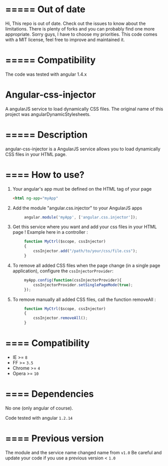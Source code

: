 =====
Out of date
====
Hi,
This repo is out of date. Check out the issues to know about the limitations. There is plenty of forks and you can probably find one more appropriate.
Sorry guys, I have to choose my priorities. This code comes with a MIT license, feel free to improve and maintained it.

=====
Compatibility
====
The code was tested with angular 1.4.x

Angular-css-injector
=========================

A angularJS service to load dynamically CSS files. The original name of this project was angularDynamicStylesheets.

=====
Description
====
angular-css-injector is a AngularJS service allows you to load dynamically CSS files in your HTML page.

====
How to use?
====

1. Your angular's app must be defined on the HTML tag of your page

	```html
	<html ng-app="myApp"
	```
2. Add the module "angular.css.injector" to your AngularJS apps
	```javascript
	     angular.module('myApp', ['angular.css.injector']);
	```

3. Get this service where you want and add your css files in your HTML page ! Example here in a controller :
	```javascript
	     function MyCtrl($scope, cssInjector)
	     {
	         cssInjector.add("/path/to/your/css/file.css");
	     }
	```
4. To remove all added CSS files when the page change (in a single page application), configure the `cssInjectorProvider`:
	```javascript
		 myApp.config(function(cssInjectorProvider){
		 	 cssInjectorProvider.setSinglePageMode(true);
		 });
	```

5. To remove manually all added CSS files, call the function removeAll :
	```javascript
	     function MyCtrl($scope, cssInjector)
	     {
	         cssInjector.removeAll();
	     }
	```

====
Compatibility
====
* IE >= `8`
* FF >= `3.5`
* Chrome >= `4`
* Opera >= `10`

====
Dependencies
====
No one (only angular of course).

Code tested with angular `1.2.14`

====
Previous version
====
The module and the service name changed name from `v1.0`
Be careful and update your code if you use a previous version < `1.0`
